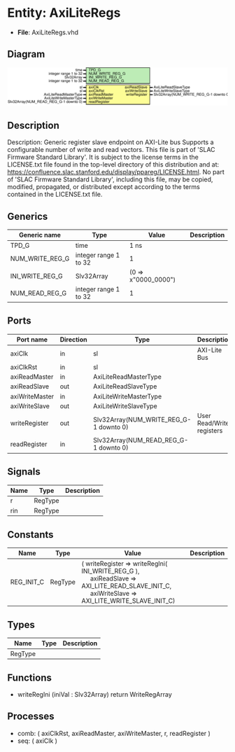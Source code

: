 # Entity: AxiLiteRegs

- **File**: AxiLiteRegs.vhd
## Diagram

![Diagram](AxiLiteRegs.svg "Diagram")
## Description

Description:
Generic register slave endpoint on AXI-Lite bus
Supports a configurable number of write and read vectors.
This file is part of 'SLAC Firmware Standard Library'.
It is subject to the license terms in the LICENSE.txt file found in the
top-level directory of this distribution and at:
   https://confluence.slac.stanford.edu/display/ppareg/LICENSE.html.
No part of 'SLAC Firmware Standard Library', including this file,
may be copied, modified, propagated, or distributed except according to
the terms contained in the LICENSE.txt file.
## Generics

| Generic name    | Type                  | Value               | Description |
| --------------- | --------------------- | ------------------- | ----------- |
| TPD_G           | time                  | 1 ns                |             |
| NUM_WRITE_REG_G | integer range 1 to 32 | 1                   |             |
| INI_WRITE_REG_G | Slv32Array            | (0 => x"0000_0000") |             |
| NUM_READ_REG_G  | integer range 1 to 32 | 1                   |             |
## Ports

| Port name      | Direction | Type                                   | Description               |
| -------------- | --------- | -------------------------------------- | ------------------------- |
| axiClk         | in        | sl                                     | AXI-Lite Bus              |
| axiClkRst      | in        | sl                                     |                           |
| axiReadMaster  | in        | AxiLiteReadMasterType                  |                           |
| axiReadSlave   | out       | AxiLiteReadSlaveType                   |                           |
| axiWriteMaster | in        | AxiLiteWriteMasterType                 |                           |
| axiWriteSlave  | out       | AxiLiteWriteSlaveType                  |                           |
| writeRegister  | out       | Slv32Array(NUM_WRITE_REG_G-1 downto 0) | User Read/Write registers |
| readRegister   | in        | Slv32Array(NUM_READ_REG_G-1 downto 0)  |                           |
## Signals

| Name | Type    | Description |
| ---- | ------- | ----------- |
| r    | RegType |             |
| rin  | RegType |             |
## Constants

| Name       | Type    | Value                                                                                                                                                                                                                                    | Description |
| ---------- | ------- | ---------------------------------------------------------------------------------------------------------------------------------------------------------------------------------------------------------------------------------------- | ----------- |
| REG_INIT_C | RegType |  (       writeRegister => writeRegIni( INI_WRITE_REG_G ),<br><span style="padding-left:20px">       axiReadSlave  => AXI_LITE_READ_SLAVE_INIT_C,<br><span style="padding-left:20px">       axiWriteSlave => AXI_LITE_WRITE_SLAVE_INIT_C) |             |
## Types

| Name    | Type | Description |
| ------- | ---- | ----------- |
| RegType |      |             |
## Functions
- writeRegIni <font id="function_arguments">(iniVal : Slv32Array) </font> <font id="function_return">return WriteRegArray </font>
## Processes
- comb: ( axiClkRst, axiReadMaster, axiWriteMaster, r, readRegister )
- seq: ( axiClk )
